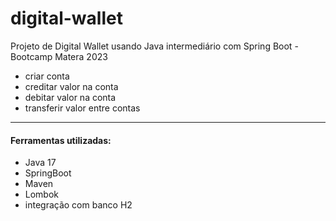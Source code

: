 # digital-wallet
Projeto de Digital Wallet usando Java intermediário com Spring Boot - Bootcamp Matera 2023

- criar conta
- creditar valor na conta
- debitar valor na conta
- transferir valor entre contas

----------------------------------------

#### Ferramentas utilizadas:

- Java 17
- SpringBoot
- Maven
- Lombok
- integração com banco H2
